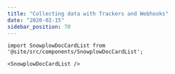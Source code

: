 ```yaml
---
title: "Collecting data with Trackers and Webhooks"
date: "2020-02-15"
sidebar_position: 70
---
```


```mdx-code-block
import SnowplowDocCardList from '@site/src/components/SnowplowDocCardList';

<SnowplowDocCardList />
```

